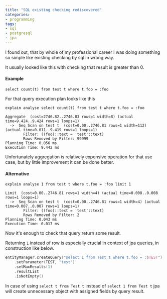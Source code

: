 ```yaml
---
title: "SQL existing checking rediscovered"
categories:
- programming
tags:
- sql
- postgresql
- jpa
---
```


I found out, that by whole of my professional career I was doing something so simple like existing checking by sql in wrong way.

It usually looked like this with checking that result is greater than 0.

#### Example
```postgres
select count(t) from test t where t.foo = :foo 
```

For that query execution plan looks like this

```postgres
explain analyse select count(t) from test t where t.foo = :foo 

Aggregate  (cost=2746.82..2746.83 rows=1 width=8) (actual time=9.424..9.424 rows=1 loops=1)
  ->  Seq Scan on test t  (cost=0.00..2746.81 rows=1 width=112) (actual time=0.011..9.419 rows=1 loops=1)
        Filter: ((foo)::text = 'test'::text)
        Rows Removed by Filter: 99999
Planning Time: 0.056 ms
Execution Time: 9.442 ms
```
Unfortunately aggregation is relatively expensive operation for that use case, but by little improvement it can be done better.
#### Alternative
```postgres
explain analyse 1 from test t where t.foo = :foo limit 1

Limit  (cost=0.00..2746.81 rows=1 width=4) (actual time=0.008..0.008 rows=1 loops=1)
  ->  Seq Scan on test t  (cost=0.00..2746.81 rows=1 width=4) (actual time=0.007..0.007 rows=1 loops=1)
        Filter: ((foo)::text = 'test'::text)
        Rows Removed by Filter: 2
Planning Time: 0.043 ms
Execution Time: 0.017 ms
```
Now it's enough to check that query return some result.

Returning `1` instead of row is especially crucial in context of jpa queries, in construction like below.

```kotlin
entityManager.createQuery("select 1 from Test t where t.foo = :$TEST")
    .setParameter(TEST, "test")
    .setMaxResults(1)
    .resultList
    .isNotEmpty()
```

In case of using `select t from Test t` instead of `select 1 from Test t` jpa will create unnecessary object with assigned fields by query result.